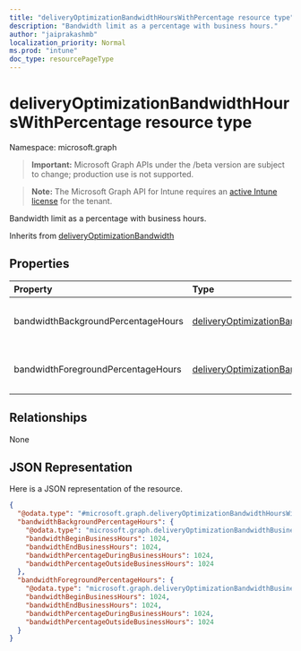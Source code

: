 ```yaml
---
title: "deliveryOptimizationBandwidthHoursWithPercentage resource type"
description: "Bandwidth limit as a percentage with business hours."
author: "jaiprakashmb"
localization_priority: Normal
ms.prod: "intune"
doc_type: resourcePageType
---
```


# deliveryOptimizationBandwidthHoursWithPercentage resource type

Namespace: microsoft.graph

> **Important:** Microsoft Graph APIs under the /beta version are subject to change; production use is not supported.

> **Note:** The Microsoft Graph API for Intune requires an [active Intune license](https://go.microsoft.com/fwlink/?linkid=839381) for the tenant.

Bandwidth limit as a percentage with business hours.


Inherits from [deliveryOptimizationBandwidth](../resources/intune-deviceconfig-deliveryoptimizationbandwidth.md)

## Properties
|Property|Type|Description|
|:---|:---|:---|
|bandwidthBackgroundPercentageHours|[deliveryOptimizationBandwidthBusinessHoursLimit](../resources/intune-deviceconfig-deliveryoptimizationbandwidthbusinesshourslimit.md)|Background download percentage hours.|
|bandwidthForegroundPercentageHours|[deliveryOptimizationBandwidthBusinessHoursLimit](../resources/intune-deviceconfig-deliveryoptimizationbandwidthbusinesshourslimit.md)|Foreground download percentage hours.|

## Relationships
None

## JSON Representation
Here is a JSON representation of the resource.
<!-- {
  "blockType": "resource",
  "@odata.type": "microsoft.graph.deliveryOptimizationBandwidthHoursWithPercentage"
}
-->
``` json
{
  "@odata.type": "#microsoft.graph.deliveryOptimizationBandwidthHoursWithPercentage",
  "bandwidthBackgroundPercentageHours": {
    "@odata.type": "microsoft.graph.deliveryOptimizationBandwidthBusinessHoursLimit",
    "bandwidthBeginBusinessHours": 1024,
    "bandwidthEndBusinessHours": 1024,
    "bandwidthPercentageDuringBusinessHours": 1024,
    "bandwidthPercentageOutsideBusinessHours": 1024
  },
  "bandwidthForegroundPercentageHours": {
    "@odata.type": "microsoft.graph.deliveryOptimizationBandwidthBusinessHoursLimit",
    "bandwidthBeginBusinessHours": 1024,
    "bandwidthEndBusinessHours": 1024,
    "bandwidthPercentageDuringBusinessHours": 1024,
    "bandwidthPercentageOutsideBusinessHours": 1024
  }
}
```
